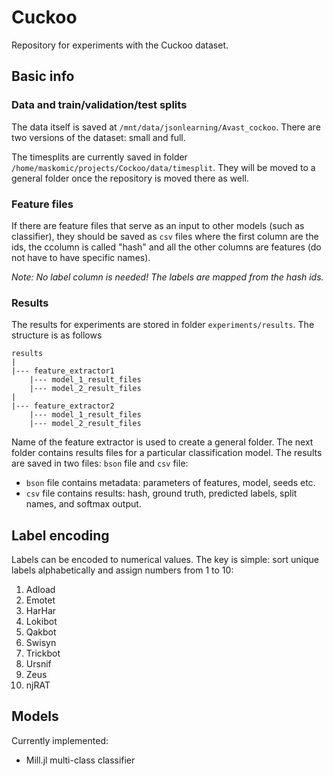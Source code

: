 # Cuckoo

Repository for experiments with the Cuckoo dataset.

## Basic info

### Data and train/validation/test splits

The data itself is saved at `/mnt/data/jsonlearning/Avast_cockoo`. There are two versions of the dataset: small and full.

The timesplits are currently saved in folder `/home/maskomic/projects/Cockoo/data/timesplit`. They will be moved to a general folder once the repository is moved there as well.

### Feature files

If there are feature files that serve as an input to other models (such as classifier), they should be saved as `csv` files where the first column are the ids, the ccolumn is called "hash" and all the other columns are features (do not have to have specific names).

*Note: No label column is needed! The labels are mapped from the hash ids.*

### Results

The results for experiments are stored in folder `experiments/results`. The structure is as follows
```
results
|
|--- feature_extractor1
    |--- model_1_result_files
    |--- model_2_result_files
|
|--- feature_extractor2
    |--- model_1_result_files
    |--- model_2_result_files
```

Name of the feature extractor is used to create a general folder. The next folder contains results files for a particular classification model. The results are saved in two files: `bson` file and `csv` file:
- `bson` file contains metadata: parameters of features, model, seeds etc.
- `csv` file contains results: hash, ground truth, predicted labels, split names, and softmax output.

## Label encoding

Labels can be encoded to numerical values. The key is simple: sort unique labels alphabetically and assign numbers from 1 to 10:
1. Adload
2. Emotet
3. HarHar
4. Lokibot
5. Qakbot
6. Swisyn
7. Trickbot
8. Ursnif
9. Zeus
10. njRAT

## Models

Currently implemented:
- Mill.jl multi-class classifier